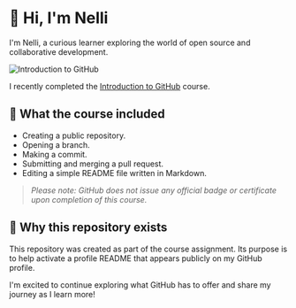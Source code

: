 # 👋 Hi, I'm Nelli

I'm Nelli, a curious learner exploring the world of open source and collaborative development.

![Introduction to GitHub](https://img.shields.io/badge/Introduction_to_GitHub-Completed-brightgreen?style=for-the-badge&labelColor=222)


I recently completed the [Introduction to GitHub](https://github.com/skills/introduction-to-github) course.

## 📘 What the course included
- Creating a public repository.
- Opening a branch.
- Making a commit.
- Submitting and merging a pull request.
- Editing a simple README file written in Markdown.

> *Please note: GitHub does not issue any official badge or certificate upon completion of this course.*

## 🔎 Why this repository exists
This repository was created as part of the course assignment. Its purpose is to help activate a profile README that appears publicly on my GitHub profile.

I'm excited to continue exploring what GitHub has to offer and share my journey as I learn more!
